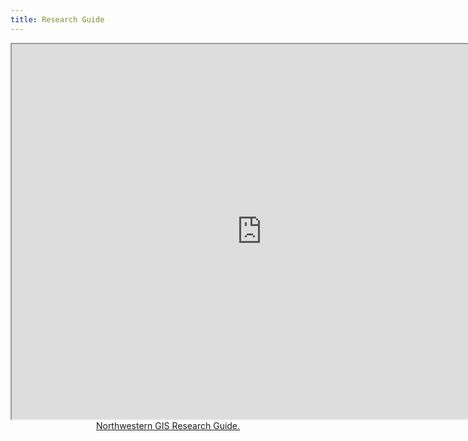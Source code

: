 ```yaml
---
title: Research Guide
---
```

<html>
<center><iframe src="https://libguides.northwestern.edu/gis" width=800px height=600px></iframe>
  <br>
  <a href="https://libguides.northwestern.edu/gis">Northwestern GIS Research Guide.</a></center>
  </html>
